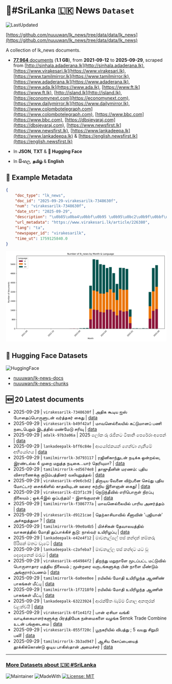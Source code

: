# 📄#SriLanka 🇱🇰 News `Dataset`

![LastUpdated](https://img.shields.io/badge/last_updated-2025--09--29_11:41:38-green)

[https://github.com/nuuuwan/lk_news/tree/data/data/lk_news](https://github.com/nuuuwan/lk_news/tree/data/data/lk_news)

A collection of lk_news documents.

- [**77,964** documents](https://github.com/nuuuwan/lk_news/tree/data/data/lk_news) (**1.1 GB**), from **2021-09-12** to **2025-09-29**, scraped from [http://sinhala.adaderana.lk](http://sinhala.adaderana.lk), [https://www.virakesari.lk](https://www.virakesari.lk), [https://www.tamilmirror.lk](https://www.tamilmirror.lk), [https://www.adaderana.lk](https://www.adaderana.lk), [https://www.ada.lk](https://www.ada.lk), [https://www.ft.lk](https://www.ft.lk), [http://island.lk](http://island.lk), [https://economynext.com](https://economynext.com), [https://www.dailymirror.lk](https://www.dailymirror.lk), [https://www.colombotelegraph.com](https://www.colombotelegraph.com), [https://www.bbc.com](https://www.bbc.com), [https://dbsjeyaraj.com](https://dbsjeyaraj.com), [https://www.newsfirst.lk](https://www.newsfirst.lk), [https://www.lankadeepa.lk](https://www.lankadeepa.lk) & [https://english.newsfirst.lk](https://english.newsfirst.lk)

- In **JSON**, **TXT** & **🤗 Hugging Face**

- In **සිංහල**, **தமிழ்** & **English**

## 📝 Example Metadata

```json
{
    "doc_type": "lk_news",
    "doc_id": "2025-09-29-virakesarilk-7348630f",
    "num": "virakesarilk-7348630f",
    "date_str": "2025-09-29",
    "description": "\u0b85\u0ba4\u0bbf\u0b95 \u0b95\u0bc2\u0b9f\u0bbf\u0baf \u0b90\u0bb8\u0bcd \u0baa\u0bcb\u0ba4\u0bc8\u0baa\u0bcd\u0baa\u0bca\u0bb0\u0bc1\u0bb3\u0bc1\u0b9f\u0ba9\u0bcd \u0bb5\u0bb0\u0bcd\u0ba4\u0bcd\u0ba4\u0b95\u0bb0\u0bcd \u0b95\u0bc8\u0ba4\u0bc1",
    "url_metadata": "https://www.virakesari.lk/article/226380",
    "lang": "ta",
    "newspaper_id": "virakesarilk",
    "time_ut": 1759125840.0
}
```

![Chart](https://raw.githubusercontent.com/nuuuwan/lk_news/refs/heads/data/data/lk_news/docs_by_month_and_lang.png)

## 🤗 Hugging Face Datasets

![HuggingFace](https://img.shields.io/badge/-HuggingFace-FDEE21?style=for-the-badge&logo=HuggingFace)

- [nuuuwan/lk-news-docs](https://huggingface.co/datasets/nuuuwan/lk-news-docs)
- [nuuuwan/lk-news-chunks](https://huggingface.co/datasets/nuuuwan/lk-news-chunks)

## 🆕 20 Latest documents

- 2025-09-29 | `virakesarilk-7348630f` | அதிக கூடிய ஐஸ் போதைப்பொருளுடன் வர்த்தகர் கைது | [data](https://github.com/nuuuwan/lk_news/tree/data/data/lk_news/2020s/2025/2025-09-29-virakesarilk-7348630f)
- 2025-09-29 | `virakesarilk-b49f42af` | மாவனெல்லையில் கட்டுமானப் பணி நடைபெறும் இடத்தில் மண்மேடு சரிவு | [data](https://github.com/nuuuwan/lk_news/tree/data/data/lk_news/2020s/2025/2025-09-29-virakesarilk-b49f42af)
- 2025-09-29 | `adalk-97b3a06a` | 2025 ලෝක රූ රැජිනට ටිෂානි පෙරේරා අපෙන් | [data](https://github.com/nuuuwan/lk_news/tree/data/data/lk_news/2020s/2025/2025-09-29-adalk-97b3a06a)
- 2025-09-29 | `lankadeepalk-bff6c84e` | ආයෝජකයන් ගෙන්වා ගැනීමේ අභියෝගය | [data](https://github.com/nuuuwan/lk_news/tree/data/data/lk_news/2020s/2025/2025-09-29-lankadeepalk-bff6c84e)
- 2025-09-29 | `tamilmirrorlk-3d793117` | ரஜினிகாந்துடன் நடிக்க ஒன்றல்ல, இரண்டல்ல 4 முறை மறுத்த நடிகை...யார் தெரியுமா? | [data](https://github.com/nuuuwan/lk_news/tree/data/data/lk_news/2020s/2025/2025-09-29-tamilmirrorlk-3d793117)
- 2025-09-29 | `tamilmirrorlk-ed5674e8` | தாஜுதீனின் மரணம்: புதிய விசாரணைக்கு குடும்பத்தினர் வலியுறுத்தல் | [data](https://github.com/nuuuwan/lk_news/tree/data/data/lk_news/2020s/2025/2025-09-29-tamilmirrorlk-ed5674e8)
- 2025-09-29 | `virakesarilk-e9e6cbd2` | திருடிய வேனை விற்பனை செய்து புதிய மோட்டார் சைக்கிளில் காதலியுடன் ஊரை சுற்றிய இளைஞன் கைது! | [data](https://github.com/nuuuwan/lk_news/tree/data/data/lk_news/2020s/2025/2025-09-29-virakesarilk-e9e6cbd2)
- 2025-09-29 | `virakesarilk-d23f1c39` | நெடுந்தீவில் எரிபொருள் நிரப்பு நிலையம் ; ஒக்.4இல் ஒப்பந்தம்! - இளங்குமரன் | [data](https://github.com/nuuuwan/lk_news/tree/data/data/lk_news/2020s/2025/2025-09-29-virakesarilk-d23f1c39)
- 2025-09-29 | `tamilmirrorlk-f386777a` | மாவனெல்லையில் பாரிய அனர்த்தம் | [data](https://github.com/nuuuwan/lk_news/tree/data/data/lk_news/2020s/2025/2025-09-29-tamilmirrorlk-f386777a)
- 2025-09-29 | `virakesarilk-d9121cae` | தெற்காசியாவில் சீனாவின் 'புஜியான்' அச்சுறுத்துமா ? | [data](https://github.com/nuuuwan/lk_news/tree/data/data/lk_news/2020s/2025/2025-09-29-virakesarilk-d9121cae)
- 2025-09-29 | `tamilmirrorlk-99e0a4b5` | மிச்சிகன் தேவாலயத்தில் வாகனத்தில் மோதி துப்பாக்கிச் சூடு:  நால்வர் உயிரிழப்பு | [data](https://github.com/nuuuwan/lk_news/tree/data/data/lk_news/2020s/2025/2025-09-29-tamilmirrorlk-99e0a4b5)
- 2025-09-29 | `lankadeepalk-e42e4f12` | මාවනැල්ලේ පස් කන්දක් කම්කරු පිරිසක් මතට වැටේ | [data](https://github.com/nuuuwan/lk_news/tree/data/data/lk_news/2020s/2025/2025-09-29-lankadeepalk-e42e4f12)
- 2025-09-29 | `lankadeepalk-c2afeba7` | මාවනැල්ල පස් කන්දට යට වූ දෙදෙනෙක් මරුට | [data](https://github.com/nuuuwan/lk_news/tree/data/data/lk_news/2020s/2025/2025-09-29-lankadeepalk-c2afeba7)
- 2025-09-29 | `virakesarilk-e64984f2` | திறந்து மறுநாளே மூடப்பட்ட மட்டுவில் பொருளாதார மத்திய நிலையம் ; மூன்றரை வருடங்களுக்கு பின் நாளை மீண்டும் அங்குரார்ப்பணம் | [data](https://github.com/nuuuwan/lk_news/tree/data/data/lk_news/2020s/2025/2025-09-29-virakesarilk-e64984f2)
- 2025-09-29 | `tamilmirrorlk-6a0ee0ee` | ரயிலில் மோதி உயிரிழந்த ஆணிண் பாகங்கள் மீட்பு | [data](https://github.com/nuuuwan/lk_news/tree/data/data/lk_news/2020s/2025/2025-09-29-tamilmirrorlk-6a0ee0ee)
- 2025-09-29 | `tamilmirrorlk-1f7218f0` | ரயிலில் மோதி உயிரிழந்த ஆணின் பாகங்கள் மீட்பு | [data](https://github.com/nuuuwan/lk_news/tree/data/data/lk_news/2020s/2025/2025-09-29-tamilmirrorlk-1f7218f0)
- 2025-09-29 | `lankadeepalk-63223924` | ආරක්ෂිත බැම්ම විශාල  අනතුරක්  වළක්වයි | [data](https://github.com/nuuuwan/lk_news/tree/data/data/lk_news/2020s/2025/2025-09-29-lankadeepalk-63223924)
- 2025-09-29 | `virakesarilk-6f1e41f2` | பான் ஏசியா வங்கி வாடிக்கையாளர்களுக்கு பிரத்தியேக நன்மைகளை   வழங்க Senok Trade Combine உடன் பங்குடைமை | [data](https://github.com/nuuuwan/lk_news/tree/data/data/lk_news/2020s/2025/2025-09-29-virakesarilk-6f1e41f2)
- 2025-09-29 | `virakesarilk-055f720c` | பூநகரியில் விபத்து ; 5 வயது சிறுமி பலி! | [data](https://github.com/nuuuwan/lk_news/tree/data/data/lk_news/2020s/2025/2025-09-29-virakesarilk-055f720c)
- 2025-09-29 | `tamilmirrorlk-3b3ad947` | ஆசிய கோப்பையைத் தூக்கிக்கொண்டு ஓடிய பாகிஸ்தான் அமைச்சர் | [data](https://github.com/nuuuwan/lk_news/tree/data/data/lk_news/2020s/2025/2025-09-29-tamilmirrorlk-3b3ad947)

---

### [More Datasets about 🇱🇰 #SriLanka](https://github.com/nuuuwan/lk_datasets)

![Maintainer](https://img.shields.io/badge/maintainer-nuuuwan-red)
![MadeWith](https://img.shields.io/badge/made_with-python-blue)
[![License: MIT](https://img.shields.io/badge/License-MIT-yellow.svg)](https://opensource.org/licenses/MIT)
